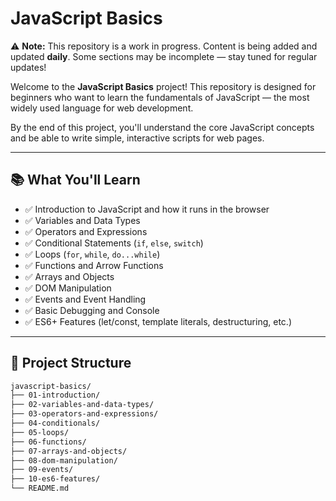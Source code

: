 # JavaScript Basics
 ⚠️ **Note:** This repository is a work in progress. Content is being added and updated **daily**. Some sections may be incomplete — stay tuned for regular updates!

Welcome to the **JavaScript Basics** project! This repository is designed for beginners who want to learn the fundamentals of JavaScript — the most widely used language for web development.

By the end of this project, you'll understand the core JavaScript concepts and be able to write simple, interactive scripts for web pages.

---

## 📚 What You'll Learn

- ✅ Introduction to JavaScript and how it runs in the browser
- ✅ Variables and Data Types
- ✅ Operators and Expressions
- ✅ Conditional Statements (`if`, `else`, `switch`)
- ✅ Loops (`for`, `while`, `do...while`)
- ✅ Functions and Arrow Functions
- ✅ Arrays and Objects
- ✅ DOM Manipulation
- ✅ Events and Event Handling
- ✅ Basic Debugging and Console
- ✅ ES6+ Features (let/const, template literals, destructuring, etc.)

---

## 📁 Project Structure

```bash
javascript-basics/
├── 01-introduction/
├── 02-variables-and-data-types/
├── 03-operators-and-expressions/
├── 04-conditionals/
├── 05-loops/
├── 06-functions/
├── 07-arrays-and-objects/
├── 08-dom-manipulation/
├── 09-events/
├── 10-es6-features/
└── README.md
